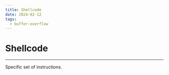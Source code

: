 ```yaml
---
title: Shellcode
date: 2024-02-12
tags:
  - buffer-overflow
---
```


# Shellcode

---

Specific set of instructions.